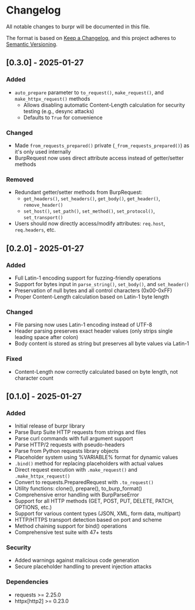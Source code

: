 # Changelog

All notable changes to burpr will be documented in this file.

The format is based on [Keep a Changelog](https://keepachangelog.com/en/1.0.0/),
and this project adheres to [Semantic Versioning](https://semver.org/spec/v2.0.0.html).

## [0.3.0] - 2025-01-27

### Added
- `auto_prepare` parameter to `to_request()`, `make_request()`, and `make_httpx_request()` methods
  - Allows disabling automatic Content-Length calculation for security testing (e.g., desync attacks)
  - Defaults to `True` for convenience

### Changed
- Made `from_requests_prepared()` private (`_from_requests_prepared()`) as it's only used internally
- BurpRequest now uses direct attribute access instead of getter/setter methods

### Removed
- Redundant getter/setter methods from BurpRequest:
  - `get_headers()`, `set_headers()`, `get_body()`, `get_header()`, `remove_header()`
  - `set_host()`, `set_path()`, `set_method()`, `set_protocol()`, `set_transport()`
- Users should now directly access/modify attributes: `req.host`, `req.headers`, etc.

## [0.2.0] - 2025-01-27

### Added
- Full Latin-1 encoding support for fuzzing-friendly operations
- Support for bytes input in `parse_string()`, `set_body()`, and `set_header()`
- Preservation of null bytes and all control characters (0x00-0xFF)
- Proper Content-Length calculation based on Latin-1 byte length

### Changed
- File parsing now uses Latin-1 encoding instead of UTF-8
- Header parsing preserves exact header values (only strips single leading space after colon)
- Body content is stored as string but preserves all byte values via Latin-1

### Fixed
- Content-Length now correctly calculated based on byte length, not character count

## [0.1.0] - 2025-01-27

### Added
- Initial release of burpr library
- Parse Burp Suite HTTP requests from strings and files
- Parse curl commands with full argument support
- Parse HTTP/2 requests with pseudo-headers
- Parse from Python requests library objects
- Placeholder system using %VARIABLE% format for dynamic values
- `.bind()` method for replacing placeholders with actual values
- Direct request execution with `.make_request()` and `.make_httpx_request()`
- Convert to requests.PreparedRequest with `.to_request()`
- Utility functions: clone(), prepare(), to_burp_format()
- Comprehensive error handling with BurpParseError
- Support for all HTTP methods (GET, POST, PUT, DELETE, PATCH, OPTIONS, etc.)
- Support for various content types (JSON, XML, form data, multipart)
- HTTP/HTTPS transport detection based on port and scheme
- Method chaining support for bind() operations
- Comprehensive test suite with 47+ tests

### Security
- Added warnings against malicious code generation
- Secure placeholder handling to prevent injection attacks

### Dependencies
- requests >= 2.25.0
- httpx[http2] >= 0.23.0